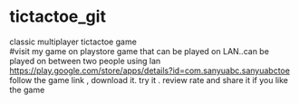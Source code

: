 # tictactoe_git
classic multiplayer  tictactoe game  
#visit my game on playstore
game that can be played on LAN..can be played on between two people using lan https://play.google.com/store/apps/details?id=com.sanyuabc.sanyuabctoe follow the game link , download it. try it . review rate and share it if you like the game
